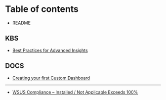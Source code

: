 # Table of contents

* [README](README.md)

## KBS

* [Best Practices for Advanced Insights](kbs/best-practices-for-advanced-insights.md)

## DOCS

* [Creating your first Custom Dashboard](docs/creating-your-first-custom-dashboard.md)

***

* [WSUS Compliance – Installed / Not Applicable Exceeds 100%](wsus-compliance-installed-not-applicable-exceeds-100.md)
